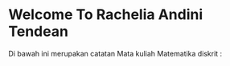 

# Welcome To Rachelia Andini Tendean

Di bawah ini merupakan catatan Mata kuliah Matematika diskrit :

```{tableofcontents}
```
